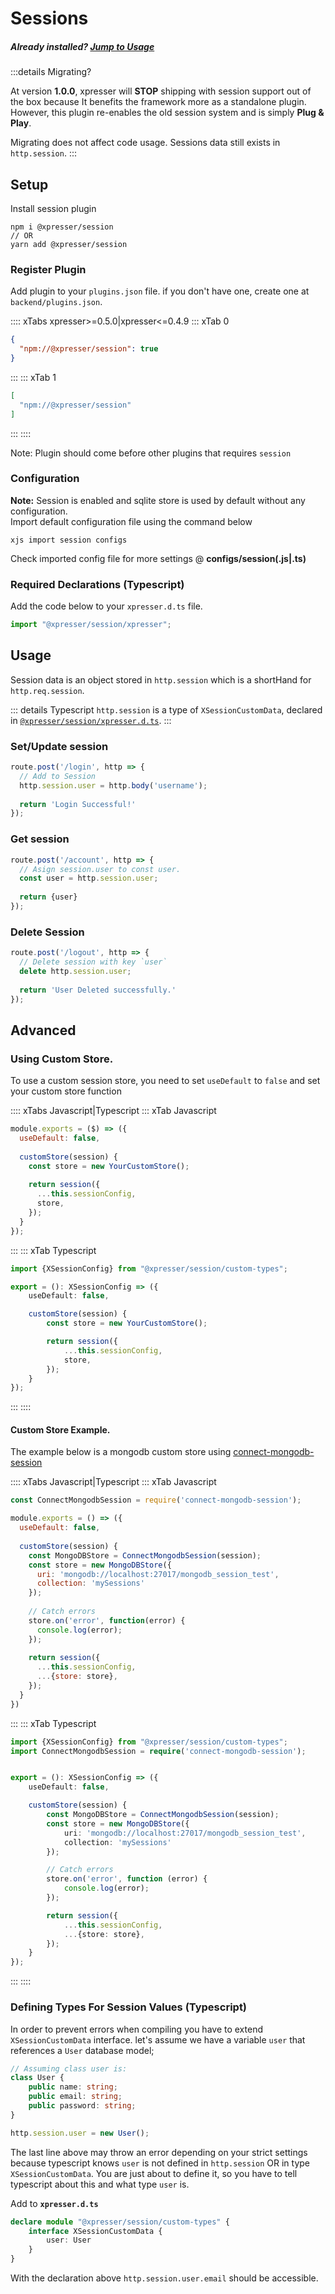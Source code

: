 # Sessions

##### Already installed? [Jump to Usage](#usage)

:::details Migrating?

At version **1.0.0**, xpresser will **STOP** shipping with session support out of the box because It benefits the
framework more as a standalone plugin.
<br/>However, this plugin re-enables the old session system and is simply **Plug & Play**.

Migrating does not affect code usage. Sessions data still exists in `http.session`.
:::

## Setup

Install session plugin

```shell
npm i @xpresser/session
// OR
yarn add @xpresser/session
```

### Register Plugin

Add plugin to your `plugins.json` file. if you don't have one, create one at `backend/plugins.json`.

:::: xTabs xpresser>=0.5.0|xpresser<=0.4.9
::: xTab 0

```json
{
  "npm://@xpresser/session": true
}
```

:::
::: xTab 1

```json
[
  "npm://@xpresser/session"
]
```

:::
::::

Note: Plugin should come before other plugins that requires `session`

### Configuration

**Note:** Session is enabled and sqlite store is used by default without any configuration. <br/>
Import default configuration file using the command below

```shell
xjs import session configs
```

Check imported config file for more settings @ **configs/session(.js|.ts)**

### Required Declarations (Typescript)

Add the code below to your `xpresser.d.ts` file.

```typescript
import "@xpresser/session/xpresser";
```

## Usage

Session data is an object stored in `http.session` which is a shortHand for `http.req.session`.

::: details Typescript
`http.session` is a type of `XSessionCustomData`, declared
in [`@xpresser/session/xpresser.d.ts`](https://github.com/xpresserjs/session/blob/master/xpresser.d.ts).
:::

### Set/Update session

```javascript
route.post('/login', http => {
  // Add to Session
  http.session.user = http.body('username');
  
  return 'Login Successful!'
});
```

### Get session

```javascript
route.post('/account', http => {
  // Asign session.user to const user.
  const user = http.session.user;
  
  return {user}
});
```

### Delete Session

```javascript
route.post('/logout', http => {
  // Delete session with key `user`
  delete http.session.user;
  
  return 'User Deleted successfully.'
});
```

## Advanced

### Using Custom Store.

To use a custom session store, you need to set `useDefault` to `false` and set your custom store function

:::: xTabs Javascript|Typescript
::: xTab Javascript

```javascript
module.exports = ($) => ({
  useDefault: false,
  
  customStore(session) {
    const store = new YourCustomStore();
    
    return session({
      ...this.sessionConfig,
      store,
    });
  }
});
```

:::
::: xTab Typescript

```typescript
import {XSessionConfig} from "@xpresser/session/custom-types";

export = (): XSessionConfig => ({
    useDefault: false,

    customStore(session) {
        const store = new YourCustomStore();

        return session({
            ...this.sessionConfig,
            store,
        });
    }
});
```

:::
::::

#### Custom Store Example.

The example below is a mongodb custom store
using [connect-mongodb-session](https://npmjs.org/package/connect-mongodb-session)

:::: xTabs Javascript|Typescript
::: xTab Javascript

```javascript
const ConnectMongodbSession = require('connect-mongodb-session');

module.exports = () => ({
  useDefault: false,
  
  customStore(session) {
    const MongoDBStore = ConnectMongodbSession(session);
    const store = new MongoDBStore({
      uri: 'mongodb://localhost:27017/mongodb_session_test',
      collection: 'mySessions'
    });
    
    // Catch errors
    store.on('error', function(error) {
      console.log(error);
    });
    
    return session({
      ...this.sessionConfig,
      ...{store: store},
    });
  }
})
```

:::
::: xTab Typescript

```typescript
import {XSessionConfig} from "@xpresser/session/custom-types";
import ConnectMongodbSession = require('connect-mongodb-session');


export = (): XSessionConfig => ({
    useDefault: false,

    customStore(session) {
        const MongoDBStore = ConnectMongodbSession(session);
        const store = new MongoDBStore({
            uri: 'mongodb://localhost:27017/mongodb_session_test',
            collection: 'mySessions'
        });

        // Catch errors
        store.on('error', function (error) {
            console.log(error);
        });

        return session({
            ...this.sessionConfig,
            ...{store: store},
        });
    }
});
```

:::
::::

### Defining Types For Session Values (Typescript)

In order to prevent errors when compiling you have to extend `XSessionCustomData` interface. let's assume we have a
variable `user` that references a `User` database model;

```typescript
// Assuming class user is:
class User {
    public name: string;
    public email: string;
    public password: string;
}

http.session.user = new User();
```

The last line above may throw an error depending on your strict settings because typescript knows `user` is not defined
in `http.session` OR in type `XSessionCustomData`. You are just about to define it, so you have to tell typescript about
this and what type `user` is.

Add to **`xpresser.d.ts`**

```typescript
declare module "@xpresser/session/custom-types" {
    interface XSessionCustomData {
        user: User
    }
}
```

With the declaration above `http.session.user.email` should be accessible.